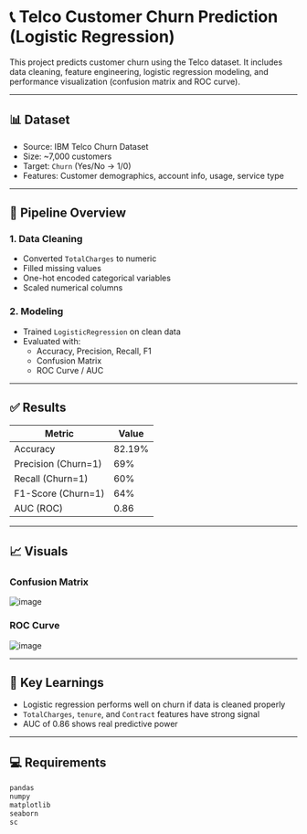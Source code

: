 # 📞 Telco Customer Churn Prediction (Logistic Regression)

This project predicts customer churn using the Telco dataset. It includes data cleaning, feature engineering, logistic regression modeling, and performance visualization (confusion matrix and ROC curve).

---

## 📊 Dataset

- Source: IBM Telco Churn Dataset
- Size: ~7,000 customers
- Target: `Churn` (Yes/No → 1/0)
- Features: Customer demographics, account info, usage, service type

---

## 🔧 Pipeline Overview

### 1. Data Cleaning
- Converted `TotalCharges` to numeric
- Filled missing values
- One-hot encoded categorical variables
- Scaled numerical columns

### 2. Modeling
- Trained `LogisticRegression` on clean data
- Evaluated with:
  - Accuracy, Precision, Recall, F1
  - Confusion Matrix
  - ROC Curve / AUC

---

## ✅ Results

| Metric               | Value  |
|----------------------|--------|
| Accuracy             | 82.19% |
| Precision (Churn=1)  | 69%    |
| Recall (Churn=1)     | 60%    |
| F1-Score (Churn=1)   | 64%    |
| AUC (ROC)            | 0.86   |


---

## 📈 Visuals

### Confusion Matrix  
![image](https://github.com/user-attachments/assets/89326f43-dbaf-45b4-a306-2e6546bc9b00)


### ROC Curve  
![image](https://github.com/user-attachments/assets/48121615-00e6-4bb5-a361-48977f3eca16)


---

## 🧠 Key Learnings

- Logistic regression performs well on churn if data is cleaned properly
- `TotalCharges`, `tenure`, and `Contract` features have strong signal
- AUC of 0.86 shows real predictive power

---

## 💻 Requirements

```bash
pandas
numpy
matplotlib
seaborn
sc
